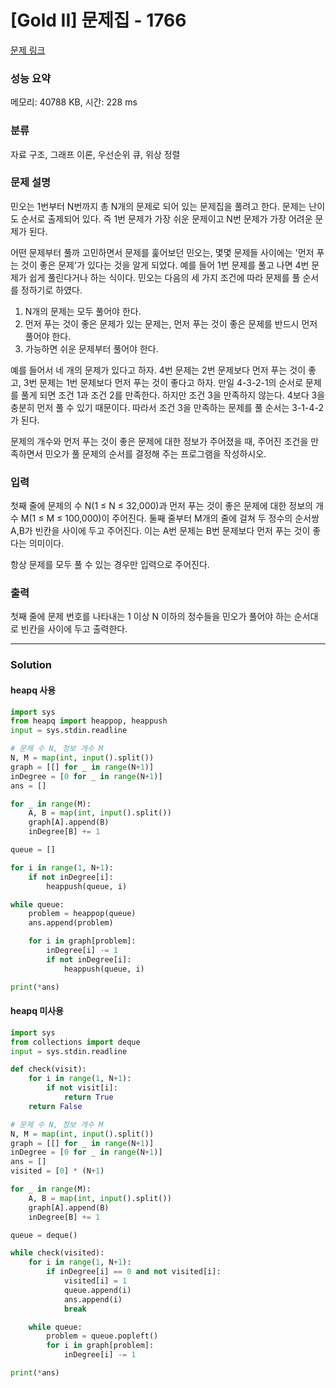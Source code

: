 # [Gold II] 문제집 - 1766 

[문제 링크](https://www.acmicpc.net/problem/1766) 

### 성능 요약

메모리: 40788 KB, 시간: 228 ms

### 분류

자료 구조, 그래프 이론, 우선순위 큐, 위상 정렬

### 문제 설명

<p>민오는 1번부터 N번까지 총 N개의 문제로 되어 있는 문제집을 풀려고 한다. 문제는 난이도 순서로 출제되어 있다. 즉 1번 문제가 가장 쉬운 문제이고 N번 문제가 가장 어려운 문제가 된다.</p>

<p>어떤 문제부터 풀까 고민하면서 문제를 훑어보던 민오는, 몇몇 문제들 사이에는 '먼저 푸는 것이 좋은 문제'가 있다는 것을 알게 되었다. 예를 들어 1번 문제를 풀고 나면 4번 문제가 쉽게 풀린다거나 하는 식이다. 민오는 다음의 세 가지 조건에 따라 문제를 풀 순서를 정하기로 하였다.</p>

<ol>
	<li>N개의 문제는 모두 풀어야 한다.</li>
	<li>먼저 푸는 것이 좋은 문제가 있는 문제는, 먼저 푸는 것이 좋은 문제를 반드시 먼저 풀어야 한다.</li>
	<li>가능하면 쉬운 문제부터 풀어야 한다.</li>
</ol>

<p>예를 들어서 네 개의 문제가 있다고 하자. 4번 문제는 2번 문제보다 먼저 푸는 것이 좋고, 3번 문제는 1번 문제보다 먼저 푸는 것이 좋다고 하자. 만일 4-3-2-1의 순서로 문제를 풀게 되면 조건 1과 조건 2를 만족한다. 하지만 조건 3을 만족하지 않는다. 4보다 3을 충분히 먼저 풀 수 있기 때문이다. 따라서 조건 3을 만족하는 문제를 풀 순서는 3-1-4-2가 된다.</p>

<p>문제의 개수와 먼저 푸는 것이 좋은 문제에 대한 정보가 주어졌을 때, 주어진 조건을 만족하면서 민오가 풀 문제의 순서를 결정해 주는 프로그램을 작성하시오.</p>

### 입력 

 <p>첫째 줄에 문제의 수 N(1 ≤ N ≤ 32,000)과 먼저 푸는 것이 좋은 문제에 대한 정보의 개수 M(1 ≤ M ≤ 100,000)이 주어진다. 둘째 줄부터 M개의 줄에 걸쳐 두 정수의 순서쌍 A,B가 빈칸을 사이에 두고 주어진다. 이는 A번 문제는 B번 문제보다 먼저 푸는 것이 좋다는 의미이다.</p>

<p>항상 문제를 모두 풀 수 있는 경우만 입력으로 주어진다.</p>

### 출력 

 <p>첫째 줄에 문제 번호를 나타내는 1 이상 N 이하의 정수들을 민오가 풀어야 하는 순서대로 빈칸을 사이에 두고 출력한다.</p>

---

### Solution
#### heapq 사용 
```python
import sys
from heapq import heappop, heappush
input = sys.stdin.readline

# 문제 수 N, 정보 개수 M
N, M = map(int, input().split())
graph = [[] for _ in range(N+1)]
inDegree = [0 for _ in range(N+1)]
ans = []

for _ in range(M):
    A, B = map(int, input().split())
    graph[A].append(B)
    inDegree[B] += 1

queue = []

for i in range(1, N+1):
    if not inDegree[i]:
        heappush(queue, i)

while queue:
    problem = heappop(queue)
    ans.append(problem)

    for i in graph[problem]:
        inDegree[i] -= 1
        if not inDegree[i]:
            heappush(queue, i)

print(*ans)
```
#### heapq 미사용
```python
import sys
from collections import deque
input = sys.stdin.readline

def check(visit):
    for i in range(1, N+1):
        if not visit[i]:
            return True
    return False

# 문제 수 N, 정보 개수 M
N, M = map(int, input().split())
graph = [[] for _ in range(N+1)]
inDegree = [0 for _ in range(N+1)]
ans = []
visited = [0] * (N+1)

for _ in range(M):
    A, B = map(int, input().split())
    graph[A].append(B)
    inDegree[B] += 1

queue = deque()

while check(visited):
    for i in range(1, N+1):
        if inDegree[i] == 0 and not visited[i]:
            visited[i] = 1
            queue.append(i)
            ans.append(i)
            break

    while queue:
        problem = queue.popleft()
        for i in graph[problem]:
            inDegree[i] -= 1

print(*ans)
```
